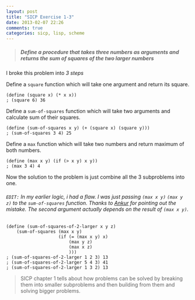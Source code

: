 ```yaml
---
layout: post
title: "SICP Exercise 1-3"
date: 2013-02-07 22:26
comments: true
categories: sicp, lisp, scheme
---
```


> ##### Define a procedure that takes three numbers as arguments and returns the sum of squares of the two larger numbers

I broke this problem into *3 steps*

<!-- more -->

Define a `square` function which will take one argument and return
its square.

    (define (square x) (* x x))
    ; (square 6) 36

Define a `sum-of-squares` function which will take two arguments and calculate sum of their squares.

    (define (sum-of-squares x y) (+ (square x) (square y)))
    ; (sum-of-squares 3 4) 25

Define a `max` function which will take two numbers and return maximum of both numbers.

    (define (max x y) (if (> x y) x y))
    ; (max 3 4) 4

Now the solution to the problem is just combine all the 3 subproblems
into one.


###### `EDIT:` In my earlier logic, i had a flaw. I was just passing `(max x y)` `(max y z)` to the `sum-of-squares` function. Thanks to [Ankur](https://twitter.com/AnkurGel) for pointing out the mistake. The second argument actually depends on the result of `(max x y)`.

    (define (sum-of-squares-of-2-larger x y z)
        (sum-of-squares (max x y)
                        (if (= (max x y) x)
                            (max y z)
                            (max x z)
                            )))
    ; (sum-of-squares-of-2-larger 1 2 3) 13
    ; (sum-of-squares-of-2-larger 5 4 3) 41
    ; (sum-of-squares-of-2-larger 1 3 2) 13

> SICP chapter 1 tells about how problems can be solved by breaking them into smaller subproblems and then building from them and solving bigger problems.
